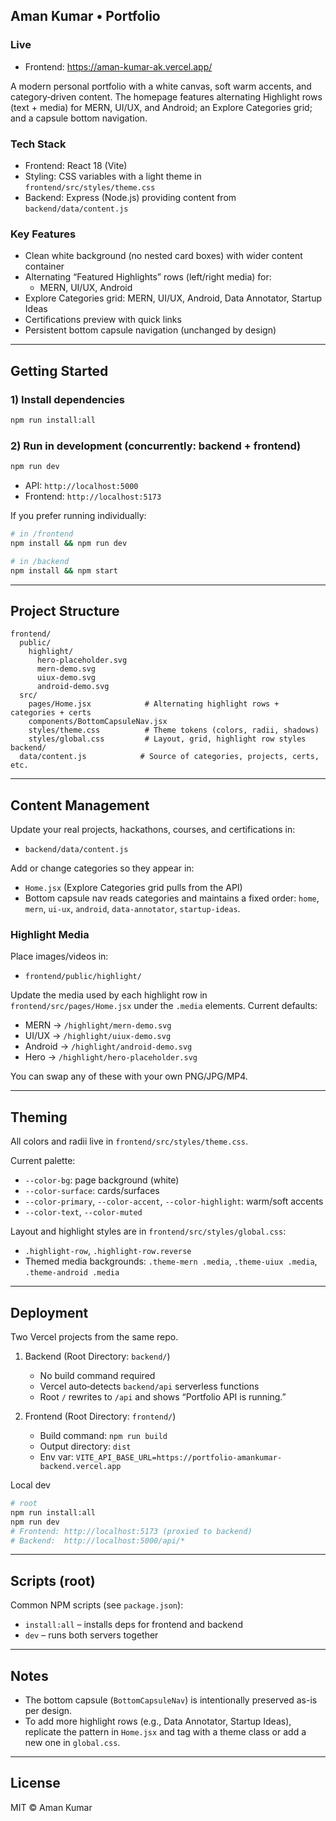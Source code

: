 ## Aman Kumar • Portfolio

### Live
- Frontend: https://aman-kumar-ak.vercel.app/

A modern personal portfolio with a white canvas, soft warm accents, and category‑driven content. The homepage features alternating Highlight rows (text + media) for MERN, UI/UX, and Android; an Explore Categories grid; and a capsule bottom navigation.

### Tech Stack
- Frontend: React 18 (Vite)
- Styling: CSS variables with a light theme in `frontend/src/styles/theme.css`
- Backend: Express (Node.js) providing content from `backend/data/content.js`

### Key Features
- Clean white background (no nested card boxes) with wider content container
- Alternating “Featured Highlights” rows (left/right media) for:
  - MERN, UI/UX, Android
- Explore Categories grid: MERN, UI/UX, Android, Data Annotator, Startup Ideas
- Certifications preview with quick links
- Persistent bottom capsule navigation (unchanged by design)

---

## Getting Started

### 1) Install dependencies
```bash
npm run install:all
```

### 2) Run in development (concurrently: backend + frontend)
```bash
npm run dev
```

- API: `http://localhost:5000`
- Frontend: `http://localhost:5173`

If you prefer running individually:
```bash
# in /frontend
npm install && npm run dev

# in /backend
npm install && npm start
```

---

## Project Structure
```
frontend/
  public/
    highlight/
      hero-placeholder.svg
      mern-demo.svg
      uiux-demo.svg
      android-demo.svg
  src/
    pages/Home.jsx            # Alternating highlight rows + categories + certs
    components/BottomCapsuleNav.jsx
    styles/theme.css          # Theme tokens (colors, radii, shadows)
    styles/global.css         # Layout, grid, highlight row styles
backend/
  data/content.js            # Source of categories, projects, certs, etc.
```

---

## Content Management
Update your real projects, hackathons, courses, and certifications in:
- `backend/data/content.js`

Add or change categories so they appear in:
- `Home.jsx` (Explore Categories grid pulls from the API)
- Bottom capsule nav reads categories and maintains a fixed order: `home`, `mern`, `ui-ux`, `android`, `data-annotator`, `startup-ideas`.

### Highlight Media
Place images/videos in:
- `frontend/public/highlight/`

Update the media used by each highlight row in `frontend/src/pages/Home.jsx` under the `.media` elements. Current defaults:
- MERN → `/highlight/mern-demo.svg`
- UI/UX → `/highlight/uiux-demo.svg`
- Android → `/highlight/android-demo.svg`
- Hero → `/highlight/hero-placeholder.svg`

You can swap any of these with your own PNG/JPG/MP4.

---

## Theming
All colors and radii live in `frontend/src/styles/theme.css`.

Current palette:
- `--color-bg`: page background (white)
- `--color-surface`: cards/surfaces
- `--color-primary`, `--color-accent`, `--color-highlight`: warm/soft accents
- `--color-text`, `--color-muted`

Layout and highlight styles are in `frontend/src/styles/global.css`:
- `.highlight-row`, `.highlight-row.reverse`
- Themed media backgrounds: `.theme-mern .media`, `.theme-uiux .media`, `.theme-android .media`

---

## Deployment
Two Vercel projects from the same repo.

1) Backend (Root Directory: `backend/`)
   - No build command required
   - Vercel auto‑detects `backend/api` serverless functions
   - Root `/` rewrites to `/api` and shows “Portfolio API is running.”

2) Frontend (Root Directory: `frontend/`)
   - Build command: `npm run build`
   - Output directory: `dist`
   - Env var: `VITE_API_BASE_URL=https://portfolio-amankumar-backend.vercel.app`

Local dev
```bash
# root
npm run install:all
npm run dev
# Frontend: http://localhost:5173 (proxied to backend)
# Backend:  http://localhost:5000/api/*
```

---

## Scripts (root)
Common NPM scripts (see `package.json`):
- `install:all` – installs deps for frontend and backend
- `dev` – runs both servers together

---

## Notes
- The bottom capsule (`BottomCapsuleNav`) is intentionally preserved as-is per design.
- To add more highlight rows (e.g., Data Annotator, Startup Ideas), replicate the pattern in `Home.jsx` and tag with a theme class or add a new one in `global.css`.

---

## License
MIT © Aman Kumar
